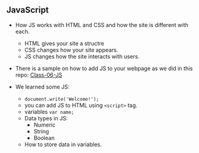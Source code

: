 ## JavaScript

- How JS works with HTML and CSS and how the site is different with each.
  - HTML gives your site a structre
  - CSS changes how your site appears.
  - JS changes how the site interacts with users.

- There is a sample on how to add JS to your webpage as we did in this repo: [Class-06-JS](https://github.com/afnandamra/Class-06-JS/tree/main/c01)

- We learned some JS:
    - `document.write('Welcome!');`
    - you can add JS to HTML using `<script>` tag.
    - variables `var name;`
    - Data types in JS:
        - Numeric
        - String
        - Boolean
    - How to store data in variables.
    



